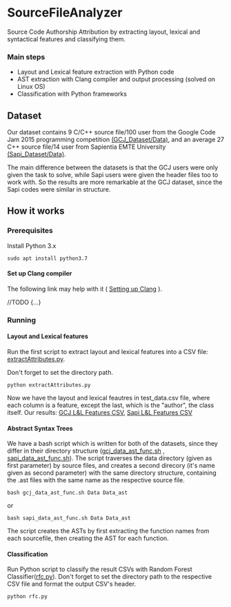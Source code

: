 # SourceFileAnalyzer

Source Code Authorship Attribution by extracting layout, lexical and syntactical features and classifying them.

### Main steps
- Layout and Lexical feature extraction with Python code
- AST extraction with Clang compiler and output processing (solved on Linux OS)
- Classification with Python frameworks

## Dataset
Our dataset contains 9 C/C++ source file/100 user from the Google Code Jam 2015 programming competition [(GCJ_Dataset/Data)](https://github.com/kotunde/SourFileAnalyzer_featureSearch_and_classification/tree/master/GCJ_Dataset/Data), and an average 27 C++ source file/14 user from Sapientia EMTE University [(Sapi_Dataset/Data)](https://github.com/kotunde/SourFileAnalyzer_featureSearch_and_classification/tree/master/Sapi_Dataset/Data).

The main difference between the datasets is that the GCJ users were only given the task to solve, while Sapi users were given the header files too to work with. So the results are more remarkable at the GCJ dataset, since the Sapi codes were similar in structure.

## How it works

### Prerequisites
Install Python 3.x
```
sudo apt install python3.7
```
#### Set up Clang compiler
The following link may help with it ( [Setting up Clang](https://eli.thegreenplace.net/2011/07/03/parsing-c-in-python-with-clang#documentation) ).

//TODO
{...}

### Running
#### Layout and Lexical features
Run the first script to extract layout and lexical features into a CSV file: [extractAttributes.py](https://github.com/kotunde/SourceFileAnalyzer_featureSearch_and_classification/blob/master/Programs/LL_features/extractAttributes.py).

Don't forget to set the directory path.
```
python extractAttributes.py
```
Now we have the layout and lexical feautres in test_data.csv file, where each column is a feature, except the last, which is the "author", the class itself. Our results: [GCJ L&L Features CSV](https://github.com/kotunde/SourceFileAnalyzer_featureSearch_and_classification/blob/master/GCJ_Dataset/CSV/GCJ_47.csv),  [Sapi L&L Features CSV](https://github.com/kotunde/SourceFileAnalyzer_featureSearch_and_classification/blob/master/Sapi_Dataset/CSV/SAPI_47.csv)

#### Abstract Syntax Trees
We have a bash script which is written for both of the datasets, since they differ in their directory structure ([gcj_data_ast_func.sh](https://github.com/kotunde/SourceFileAnalyzer_featureSearch_and_classification/blob/master/Programs/AST_extraction/gcj_data_ast_func.sh) , [sapi_data_ast_func.sh](https://github.com/kotunde/SourceFileAnalyzer_featureSearch_and_classification/blob/master/Programs/AST_extraction/sapi_data_ast_func.sh)). The script traverses the data directory (given as first parameter) by source files, and creates a second direcory (it's name given as second parameter) with the same directory structure, containing the .ast files with the same name as the respective source file.
```
bash gcj_data_ast_func.sh Data Data_ast
```
or
```
bash sapi_data_ast_func.sh Data Data_ast
```
The script creates the ASTs by first extracting the function names from each sourcefile, then creating the AST for each function.

#### Classification
Run Python script to classify the result CSVs with Random Forest Classifier([rfc.py](https://github.com/kotunde/SourceFileAnalyzer_featureSearch_and_classification/blob/master/Programs/Classification/rfc.py)).
Don't forget to set the directory path to the respective CSV file and format the output CSV's header.
```
python rfc.py
```
